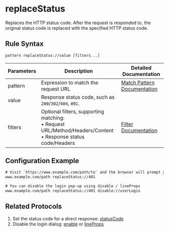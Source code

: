 # replaceStatus
Replaces the HTTP status code. After the request is responded to, the original status code is replaced with the specified HTTP status code.

## Rule Syntax
``` txt
pattern replaceStatus://value [filters...]
```

| Parameters | Description | Detailed Documentation |
| ------- | ------------------------------------------------------------ | ------------------------- |
| pattern | Expression to match the request URL | [Match Pattern Documentation](./pattern) |
| value | Response status code, such as `200`/`302`/`404`, etc. | |
| filters | Optional filters, supporting matching: <br/>• Request URL/Method/Headers/Content <br/>• Response status code/Headers | [Filter Documentation](./filters) |

## Configuration Example
``` txt
# Visit `https://www.example.com/path/to` and the browser will prompt you to enter your username and password.
www.example.com/path replaceStatus://401

# You can disable the login pop-up using disable / lineProps
www.example.com/path replaceStatus://401 disable://userLogin
```

## Related Protocols
1. Set the status code for a direct response: [statusCode](./statusCode)
2. Disable the login dialog: [enable](./enable) or [lineProps](./lineProps)
